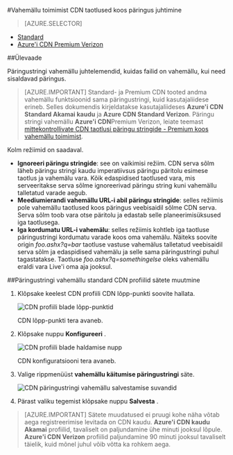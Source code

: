 <properties
    pageTitle="Azure'i CDN vahemällu toimimist taotlused koos päringus juhtimine | Microsoft Azure'i"
    description="Azure'i CDN päringustringi vahemällu juhtelemendid, kuidas failid on vahemällu, kui need sisaldavad päringus."
    services="cdn"
    documentationCenter=""
    authors="camsoper"
    manager="erikre"
    editor=""/>

<tags
    ms.service="cdn"
    ms.workload="tbd"
    ms.tgt_pltfrm="na"
    ms.devlang="na"
    ms.topic="article"
    ms.date="07/28/2016"
    ms.author="casoper"/>

#<a name="controlling-caching-behavior-of-cdn-requests-with-query-strings"></a>Vahemällu toimimist CDN taotlused koos päringus juhtimine

> [AZURE.SELECTOR]
- [Standard](cdn-query-string.md)
- [Azure'i CDN Premium Verizon](cdn-query-string-premium.md)

##<a name="overview"></a>Ülevaade

Päringustringi vahemällu juhtelemendid, kuidas failid on vahemällu, kui need sisaldavad päringus.

> [AZURE.IMPORTANT] Standard- ja Premium CDN tooted andma vahemällu funktsioonid sama päringustringi, kuid kasutajaliidese erineb.  Selles dokumendis kirjeldatakse kasutajaliideses **Azure'i CDN Standard Akamai kaudu** ja **Azure CDN Standard Verizon**.  Päringu stringi vahemällu **Azure'i CDN**Premium Verizon, leiate teemast [mittekontrollivate CDN taotlusi päringu stringide - Premium koos vahemällu toimimist](cdn-query-string-premium.md).

Kolm režiimid on saadaval.

- **Ignoreeri päringu stringide**: see on vaikimisi režiim.  CDN serva sõlm läheb päringu stringi kaudu imperatiivsus päringu päritolu esimese taotlus ja vahemälu vara.  Kõik edaspidised taotlused vara, mis serveeritakse serva sõlme ignoreerivad päringu string kuni vahemällu talletatud varade aegub.
- **Meediumierandi vahemällu URL-i abil päringu stringide**: selles režiimis pole vahemällu taotlused koos päringus veebisaidil sõlme CDN serva.  Serva sõlm toob vara otse päritolu ja edastab selle planeerimisüksused iga taotlusega.
- **Iga kordumatu URL-i vahemälu**: selles režiimis kohtleb iga taotluse päringustringi kordumatu varade koos oma vahemälu.  Näiteks soovite origin *foo.ashx?q=bar* taotluse vastuse vahemälus talletatud veebisaidil serva sõlm ja edaspidised vahemälu ja selle sama päringustringi puhul tagastatakse.  Taotluse *foo.ashx?q=somethingelse* oleks vahemällu eraldi vara Live'i oma aja jooksul.

##<a name="changing-query-string-caching-settings-for-standard-cdn-profiles"></a>Päringustringi vahemällu standard CDN profiilid sätete muutmine

1. Klõpsake keelest CDN profiili CDN lõpp-punkti soovite hallata.

    ![CDN profiili blade lõpp-punktid](./media/cdn-query-string/cdn-endpoints.png)

    CDN lõpp-punkti tera avaneb.

2. Klõpsake nuppu **Konfigureeri** .

    ![CDN profiili blade haldamise nupp](./media/cdn-query-string/cdn-config-btn.png)

    CDN konfiguratsiooni tera avaneb.

3. Valige rippmenüüst **vahemällu käitumise päringustringi** säte.

    ![CDN päringustringi vahemällu salvestamise suvandid](./media/cdn-query-string/cdn-query-string.png)

4. Pärast valiku tegemist klõpsake nuppu **Salvesta** .

> [AZURE.IMPORTANT] Sätete muudatused ei pruugi kohe näha võtab aega registreerimise levitada on CDN kaudu.  <b>Azure'i CDN kaudu Akamai</b> profiilid, tavaliselt on paljundamine ühe minuti jooksul lõpule.  <b>Azure'i CDN Verizon</b> profiilid paljundamine 90 minuti jooksul tavaliselt täielik, kuid mõnel juhul võib võtta ka rohkem aega.
